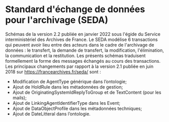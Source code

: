 # Standard d'échange de données pour l'archivage (SEDA)
Schémas de la version 2.2 publiée en janvier 2022 sous l'égide du Service interministériel des Archives de France.
Le SEDA modélise 6 transactions qui peuvent avoir lieu entre des acteurs dans le cadre de l'archivage de données :
le transfert, la demande de transfert, la modification, l'élimination, la communication et la restitution.
Les présents schémas traduisent formellement la forme des messages échangés au cours des transactions.
Les principaux changements par rapport à la version 2.1 publiée en juin 2018 sur https://francearchives.fr/seda/
sont :
- Modification de AgentType générique dans l’ontologie;
- Ajout de HoldRule dans les métadonnées de gestion;
- Ajout de OriginatingSystemIdReplyToGroup et de TextContent (pour les mails);
- Ajout de LinkingAgentIdentifierType dans les Event;
- Ajout de DataObjectProfile dans les métadonnées techniques;
- Ajout de DateLitteral dans l’ontologie.
